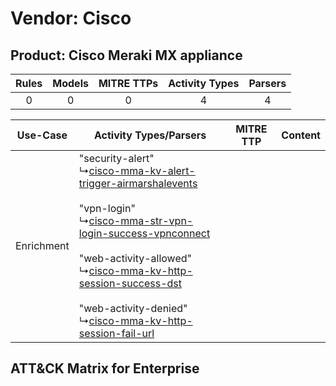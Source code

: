 Vendor: Cisco
=============
Product: Cisco Meraki MX appliance
----------------------------------
| Rules | Models | MITRE TTPs | Activity Types | Parsers |
|:-----:|:------:|:----------:|:--------------:|:-------:|
|   0   |   0    |     0      |       4        |    4    |

|  Use-Case  | Activity Types/Parsers    | MITRE TTP | Content    |
|:----------:| ---- | --------- | ---- |
| Enrichment |  "security-alert"<br> ↳[cisco-mma-kv-alert-trigger-airmarshalevents](Ps/pC_ciscommakvalerttriggerairmarshalevents.md)<br><br> "vpn-login"<br> ↳[cisco-mma-str-vpn-login-success-vpnconnect](Ps/pC_ciscommastrvpnloginsuccessvpnconnect.md)<br><br> "web-activity-allowed"<br> ↳[cisco-mma-kv-http-session-success-dst](Ps/pC_ciscommakvhttpsessionsuccessdst.md)<br><br> "web-activity-denied"<br> ↳[cisco-mma-kv-http-session-fail-url](Ps/pC_ciscommakvhttpsessionfailurl.md)<br> |    | [](RM/r_m_cisco_cisco_meraki_mx_appliance_Enrichment.md) |

ATT&CK Matrix for Enterprise
----------------------------
